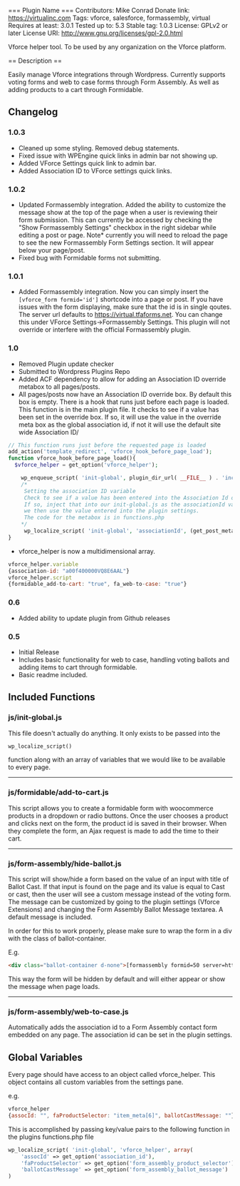 === Plugin Name ===
Contributors: Mike Conrad
Donate link: https://virtualinc.com
Tags: vforce, salesforce, formassembly, virtual
Requires at least: 3.0.1
Tested up to: 5.3
Stable tag: 1.0.3
License: GPLv2 or later
License URI: http://www.gnu.org/licenses/gpl-2.0.html


Vforce helper tool.  To be used by any organization on the Vforce platform.

== Description ==

Easily manage Vforce integrations through Wordpress.  Currently supports voting forms and web to case forms through Form Assembly.  As well as adding products to a cart through Formidable.



## Changelog

### 1.0.3
* Cleaned up some styling.  Removed debug statements.
* Fixed issue with WPEngine quick links in admin bar not showing up.  
* Added VForce Settings quick link to admin bar.
* Added Association ID to VForce settings quick links.

### 1.0.2 
* Updated Formassembly integration.  Added the ability to customize the message show at the top of the page when a user is reviewing their form submission.  This can currently be accessed by checking the "Show Formassembly Settings" checkbox in the right sidebar while editing a post or page.  Note* currently you will need to reload the page to see the new Formassembly Form Settings section.  It will appear below your page/post.
* Fixed bug with Formidable forms not submitting.

### 1.0.1
* Added Formassembly integration.  Now you can simply insert the <code>[vforce_form formid='id']</code> shortcode into a page or post.  If you have issues with the form displaying, make sure that the id is in single qoutes.  The server url defaults to https://virtual.tfaforms.net.  You can change this under VForce Settings->Formassembly Settings.  This plugin will not override or interfere with the official Formassembly plugin.

### 1.0
* Removed Plugin update checker
* Submitted to Wordpress Plugins Repo
* Added ACF dependency to allow for adding an Association ID override metabox to all pages/posts.
* All pages/posts now have an Association ID override box.  By default this box is empty.  There is a hook that runs just before each page is loaded.  This function is in the main plugin file.  It checks to see if a value has been set in the override box.  If so, it will use the value in the override meta box as the global association id, if not it will use the default site wide Association ID/

```php
// This function runs just before the requested page is loaded
add_action('template_redirect', 'vforce_hook_before_page_load');
function vforce_hook_before_page_load(){
  $vforce_helper = get_option('vforce_helper');

    wp_enqueue_script( 'init-global', plugin_dir_url( __FILE__ ) . 'inc/js/init-global.js', array('jquery'), '1.0', true );
    /* 
     Setting the association ID variable
     Check to see if a value has been entered into the Association Id override metabox of the page.
     If so, inject that into our init-global.js as the associationId variable.  If it has not been set,
     we then use the value entered into the plugin settings.
     The code for the metabox is in functions.php
    */
     wp_localize_script( 'init-global', 'associationId', (get_post_meta( get_the_ID(), 'vforce-metabox-settings-association_id', true) != "") ? get_post_meta( get_the_ID(), 'vforce-metabox-settings-association_id', true) : $vforce_helper['variable']['association-id']); 
}
```

* vforce_helper is now a multidimensional array.
```javascript
vforce_helper.variable
{association-id: "a00f400000VQ8E6AAL"}
vforce_helper.script
{formidable_add-to-cart: "true", fa_web-to-case: "true"}
```
### 0.6
* Added ability to update plugin from Github releases

### 0.5
* Initial Release
* Includes basic functionality for web to case, handling voting ballots and adding items to cart through formidable.
* Basic readme included.


## Included Functions


### js/init-global.js

This file doesn't actually do anything.  It only exists to be passed into the 
```php 
wp_localize_script()
```
function along with an array of variables that we would like to be available to every page.

---


### js/formidable/add-to-cart.js 

This script allows you to create a formidable form with woocommerce products in a dropdown or radio buttons.  Once the user chooses a product and clicks next on the form, the product id is saved in their browser.  When they complete the form, an Ajax request is made to add the time to their cart.

---

### js/form-assembly/hide-ballot.js

 This script will show/hide a form based on the value of an input with title of Ballot Cast.  If that input is found on the page and its value is equal to Cast or cast, then the user will see a custom message instead of the voting form.  The message can be customized by going to the plugin settings (Vforce Extensions) and changing the Form Assembly Ballot Message textarea.  A default message is included.

In order for this to work properly, please make sure to wrap the form in a div with the class of ballot-container.

E.g.

```html
<div class="ballot-container d-none">[formassembly formid=50 server=https://virtual.tfaforms.net]</div>
```

This way the form will be hidden by default and will either appear or show the message when page loads.

---
### js/form-assembly/web-to-case.js ###
 Automatically adds the association id to a Form Assembly contact form embedded on any page.  The association id can be set in the plugin settings.


## Global Variables ##

Every page should have access to an object called vforce_helper.  This object contains all custom variables from the settings pane.

e.g.

```javascript
vforce_helper
{assocId: "", faProductSelector: "item_meta[6]", ballotCastMessage: ""}
```

This is accomplished by passing key/value pairs to the following function in the plugins functions.php file

```php
wp_localize_script( 'init-global', 'vforce_helper', array(
    'assocId' => get_option('association_id'),
    'faProductSelector' => get_option('form_assembly_product_selector'),
    'ballotCastMessage' => get_option('form_assembly_ballot_message')
)
```